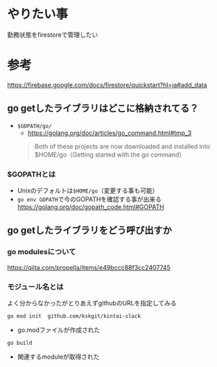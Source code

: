 # やりたい事
勤務状態をfirestoreで管理したい


# 参考
https://firebase.google.com/docs/firestore/quickstart?hl=ja#add_data



## go getしたライブラリはどこに格納されてる？
- `$GOPATH/go/`
  - https://golang.org/doc/articles/go_command.html#tmp_3
  >Both of these projects are now downloaded and installed into $HOME/go（Getting started with the go command）

### $GOPATHとは
- Unixのデフォルトは`$HOME/go`（変更する事も可能）
- `go env GOPATH`で今のGOPATHを確認する事が出来る
https://golang.org/doc/gopath_code.html#GOPATH

## go getしたライブラリをどう呼び出すか
### go modulesについて
https://qiita.com/propella/items/e49bccc88f3cc2407745
### モジュール名とは
よく分からなかったがとりあえずgithubのURLを指定してみる
```
go mod init  github.com/kskgit/kintai-slack
```
- go.modファイルが作成された

```
go build
```
- 関連するmoduleが取得された
